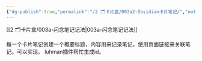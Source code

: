 ```yaml
---
{"dg-publish":true,"permalink":"/2 🗂️卡片盒/003a2-Obsidian卡片笔记/","noteIcon":"1","created":"2023-09-22T22:33:00","updated":"2024-10-04T09:24"}
---
```



[[2 🗂️卡片盒/003a-闪念笔记记法\|003a-闪念笔记记法]]

每一个卡片笔记创建一个概要标题，内容用来记录笔记，使用页面链接来关联笔记。可以实现。
luhman插件帮忙生成id。